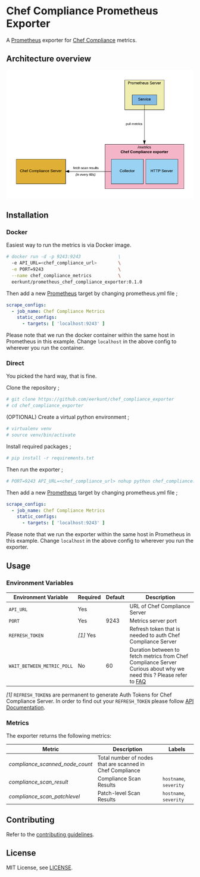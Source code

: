 # Chef Compliance Prometheus Exporter

A [Prometheus][prometheus] exporter for [Chef Compliance][chef_compliance] metrics. 
## Architecture overview

![](architecture.png)

## Installation

### Docker

Easiest way to run the metrics is via Docker image.

```bash
# docker run -d -p 9243:9243              \
  -e API_URL=<chef_compliance_url>        \
  -e PORT=9243                            \
  --name chef_compliance_metrics          \
  eerkunt/prometheus_chef_compliance_exporter:0.1.0
```
Then add a new [Prometheus][prometheus] target by changing prometheus.yml file ;

```yml
scrape_configs:
  - job_name: Chef Compliance Metrics
    static_configs:
      - targets: [ 'localhost:9243' ]
```
Please note that we run the docker container within the same host in Prometheus in this example. Change `localhost` in the above config to wherever you run the container.

### Direct

You picked the hard way, that is fine.

Clone the repository ;

```bash
# git clone https://github.com/eerkunt/chef_compliance_exporter
# cd chef_compliance_exporter
```

(OPTIONAL) Create a virtual python environment ;

```bash
# virtualenv venv
# source venv/bin/activate
```

Install required packages ;

```bash
# pip install -r requirements.txt
```

Then run the exporter ;

```bash
# PORT=9243 API_URL=<chef_compliance_url> nohup python chef_compliance.exporter.py
```

Then add a new [Prometheus][prometheus] target by changing prometheus.yml file ;

```yml
scrape_configs:
  - job_name: Chef Compliance Metrics
    static_configs:
      - targets: [ 'localhost:9243' ]
```

Please note that we run the exporter within the same host in Prometheus in this example. Change `localhost` in the above config to wherever you run the exporter.

## Usage

### Environment Variables

| Environment Variable | Required | Default | Description |
| --------------------------- | -------- | ------- | ----------- |
| `API_URL` | Yes | | URL of Chef Compliance Server |
| `PORT`| Yes | 9243 | Metrics server port |
| `REFRESH_TOKEN`| *[1]* Yes | | Refresh token that is needed to auth Chef Compliance Server |
| `WAIT_BETWEEN_METRIC_POLL` | No | 60 | Duration between to fetch metrics from Chef Compliance Server<br />Curious about why we need this ? Please refer to [FAQ][faq] |

*[1]* `REFRESH_TOKEN`s are permanent to generate Auth Tokens for Chef Compliance Server. In order to find out your `REFRESH_TOKEN` please follow [API Documentation](https://docs.chef.io/api_compliance.html).

### Metrics

The exporter returns the following metrics:

| Metric | Description | Labels |
| ------ | ----------- | ------ |
| *compliance_scanned_node_count* | Total number of nodes that are scanned in Chef Compliance |  |
| *compliance_scan_result* | Compliance Scan Results | `hostname`, `severity` |
| *compliance_scan_patchlevel* | Patch-level Scan Results | `hostname`, `severity` |

## Contributing

Refer to the [contributing guidelines][contributing].

## License

MIT License, see [LICENSE][license].

[chef_compliance]: https://docs.chef.io/compliance.html
[contributing]: https://github.com/contino/chef_compliance_exporter/blob/master/CONTRIBUTE.md
[license]: https://github.com/contino/chef_compliance_exporter/blob/master/LICENSE
[faq]: https://github.com/contino/chef_compliance_exporter/blob/master/FAQ.md
[prometheus]: https://prometheus.io/
